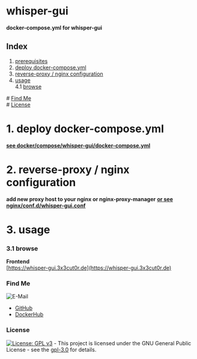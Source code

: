 # whisper-gui

**docker-compose.yml for whisper-gui**

## Index

1. [prerequisites](#prerequisites)
2. [deploy docker-compose.yml](#deploy)
3. [reverse-proxy / nginx configuration](#reverse-proxy)
4. [usage](#usage)  
   4.1 [browse](#browse)

\# [Find Me](#findme)  
\# [License](#license)

# 1. deploy docker-compose.yml <a name="deploy"></a>

**[see docker/compose/whisper-gui/docker-compose.yml](https://github.com/3x3cut0r/vps/blob/main/docker/compose/whisper-gui/docker-compose.yml)**

# 2. reverse-proxy / nginx configuration <a name="reverse-proxy"></a>

**add new proxy host to your nginx or nginx-proxy-manager**
**[or see nginx/conf.d/whisper-gui.conf](https://github.com/3x3cut0r/vps/blob/main/nginx/conf.d/whisper-gui.conf)**

# 3. usage <a name="usage"></a>

### 3.1 browse <a name="browse"></a>

**Frontend**  
[https://whisper-gui.3x3cut0r.de](https://whisper-gui.3x3cut0r.de)

### Find Me <a name="findme"></a>

![E-Mail](https://img.shields.io/badge/E--Mail-executor55%40gmx.de-red)

- [GitHub](https://github.com/3x3cut0r)
- [DockerHub](https://hub.docker.com/u/3x3cut0r)

### License <a name="license"></a>

[![License: GPL v3](https://img.shields.io/badge/License-GPLv3-blue.svg)](https://www.gnu.org/licenses/gpl-3.0) - This project is licensed under the GNU General Public License - see the [gpl-3.0](https://www.gnu.org/licenses/gpl-3.0.en.html) for details.
